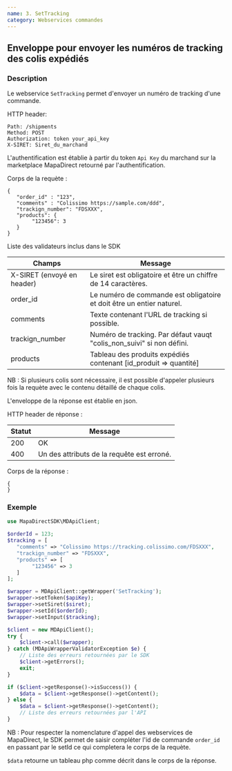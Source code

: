 ```yaml
---
name: 3. SetTracking
category: Webservices commandes
---
```



## Enveloppe pour envoyer les numéros de tracking des colis expédiés ##


### Description ###

Le webservice `SetTracking` permet d'envoyer un numéro de tracking d'une commande.

HTTP header:

```
Path: /shipments
Method: POST
Authorization: token your_api_key
X-SIRET: Siret_du_marchand
```

L'authentification est établie à partir du token `Api Key` du marchand sur la marketplace MapaDirect retourné par l'authentification.

Corps de la requète :

```application/json
{
   "order_id" : "123",
   "comments" : "Colissimo https://sample.com/ddd",
   "trackign_number": "FDSXXX",
   "products": {
        "123456": 3
   }
}
```

Liste des validateurs inclus dans le SDK

| Champs | Message |
| ------ | ------ |
| X-SIRET (envoyé en header) | Le siret est obligatoire et être un chiffre de 14 caractères. |
| order_id | Le numéro de commande est obligatoire et doit être un entier naturel. |
| comments | Texte contenant l'URL de tracking si possible. |
| trackign_number | Numéro de tracking. Par défaut vauqt "colis_non_suivi" si non défini. |
| products | Tableau des produits expédiés contenant [id_produit => quantité] |

NB : Si plusieurs colis sont nécessaire, il est possible d'appeler plusieurs fois la requète avec le contenu détaillé de chaque colis.


L'enveloppe de la réponse est établie en json.

HTTP header de réponse :

| Statut | Message |
| ------ | ------ |
| 200 | OK |
| 400 | Un des attributs de la requête est erroné. |


Corps de la réponse :

```application/json
{
}
```

### Exemple ###

```php
use MapaDirectSDK\MDApiClient;

$orderId = 123;
$tracking = [
   "comments" => "Colissimo https://tracking.colissimo.com/FDSXXX",
   "trackign_number" => "FDSXXX",
   "products" => [
        "123456" => 3
   ]
];

$wrapper = MDApiClient::getWrapper('SetTracking');
$wrapper->setToken($apiKey);
$wrapper->setSiret($siret);
$wrapper->setId($orderId);
$wrapper->setInput($tracking);

$client = new MDApiClient();
try {
    $client->call($wrapper);
} catch (MDApiWrapperValidatorException $e) {
    // Liste des erreurs retournées par le SDK
    $client->getErrors();
    exit;
}

if ($client->getResponse()->isSuccess()) {
    $data = $client->getResponse()->getContent();
} else {
    $data = $client->getResponse()->getContent();
    // Liste des erreurs retournées par l'API
}
```

NB : Pour respecter la nomenclature d'appel des webservices de MapaDirect, le SDK permet de saisir compléter l'id de commande `order_id` en passant par le setId ce qui completera le corps de la requète.

`$data` retourne un tableau php comme décrit dans le corps de la réponse.
